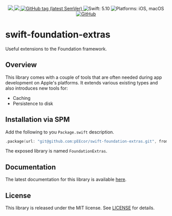 <p align="center">
    <a href="https://github.com/pEEcor/swift-foundation-extras/actions/workflows/ci.yml">
        <img src="https://github.com/pEEcor/swift-foundation-extras/actions/workflows/ci.yml/badge.svg?branch=main"
    </a>
    <a href="https://codecov.io/gh/pEEcor/swift-foundation-extras" > 
    <img src="https://codecov.io/gh/pEEcor/swift-foundation-extras/graph/badge.svg?token=3MBI7HAVN5"/> 
    </a>
    <a href="https://github.com/pEEcor/swift-foundation-extras/tags">
        <img alt="GitHub tag (latest SemVer)"
             src="https://img.shields.io/github/v/tag/pEEcor/swift-foundation-extras?label=version">
    </a>
    <img src="https://img.shields.io/badge/Swift-5.10-red"
         alt="Swift: 5.10">
    <img src="https://img.shields.io/badge/Platforms-iOS%20%7C%20macOS-red"
        alt="Platforms: iOS, macOS">
    <a href="https://github.com/pEEcor/swiftui-pager/blob/main/LICENSE">
        <img alt="GitHub" 
             src="https://img.shields.io/github/license/pEEcor/swiftui-pager">
    </a>
</p>

# swift-foundation-extras

Useful extensions to the Foundation framework.

## Overview

This library comes with a couple of tools that are often needed during app development on Apple's
platforms. It extends various existing types and also introduces new tools for:
    
- Caching
- Persistence to disk

## Installation via SPM

Add the following to you `Package.swift` description.

```Swift
.package(url: "git@github.com:pEEcor/swift-foundation-extras.git", from: "0.1.0")
```

The exposed library is named `FoundationExtras`.

## Documentation

The latest documentation for this library is available [here][documentation].

## License

This library is released under the MIT license. See [LICENSE](LICENSE) for details.

[documentation]: https://peecor.github.io/swift-foundation-extras/main/documentation/combineextras/